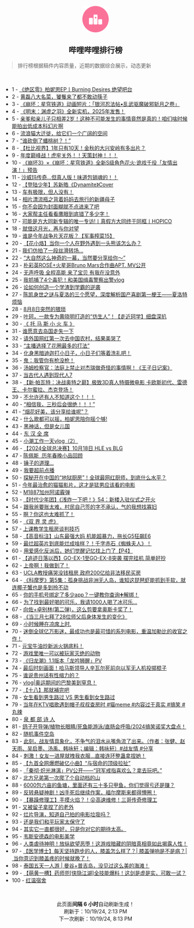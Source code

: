 <div align="center">
    <img src="./assets/icon_rank.png" alt="logo" />
    <h2>哔哩哔哩排行榜</h>
</div>

> 排行榜根据稿件内容质量，近期的数据综合展示，动态更新

<br />

<ul><li><span>1 - <a href=https://www.bilibili.com/BV1tUycYNEo5>《绝区零》柏妮思EP丨Burning&nbsp;Desires&nbsp;绝望吧台</a></span></li><li><span>2 - <a href=https://www.bilibili.com/BV1TwmKYXEG6>黄磊八大名菜，饕餮来了都不敢动筷子</a></span></li><li><span>3 - <a href=https://www.bilibili.com/BV13pyPYSEar>《崩坏：星穹铁道》动画短片：「银河忍法帖•乱武驱魔破邪斩月之卷」</a></span></li><li><span>4 - <a href=https://www.bilibili.com/BV1QPyNYDETM>《明末：渊虚之羽》全新实机，2025年发售！</a></span></li><li><span>5 - <a href=https://www.bilibili.com/BV1p3mKY2E4H>亲爹和亲儿子只相差2岁！这种不可能发生的事情竟然是真的！咱们啥时候能拍出低成本科幻片啊</a></span></li><li><span>6 - <a href=https://www.bilibili.com/BV1asyPYEEhy>流浪猫大迁徙，给它们一个广阔的空间</a></span></li><li><span>7 - <a href=https://www.bilibili.com/BV1UqmKYZEmN>“谁砍倒了蟠桃树？！”</a></span></li><li><span>8 - <a href=https://www.bilibili.com/BV1eTmNY8Eb7>【杜比视界】1年只有10天！金秋的大兴安岭有多出片？</a></span></li><li><span>9 - <a href=https://www.bilibili.com/BV15kmAYZE8j>年度巅峰战！虎牢关外！！天策封神！！！</a></span></li><li><span>10 - <a href=https://www.bilibili.com/BV1NvyPYrErG>《崩坏3》×《崩坏：星穹铁道》全新S级角色花火·诡戏千役「友情出演！」预告</a></span></li><li><span>11 - <a href=https://www.bilibili.com/BV1SzmKYtEtg>沙威玛传奇…但真人版！味道包销魂的！！</a></span></li><li><span>12 - <a href=https://www.bilibili.com/BV1cfCSYfEo3>【登陆少年】苏新皓《Dynamite》Cover</a></span></li><li><span>13 - <a href=https://www.bilibili.com/BV1zKyPYhEyT>车有极限，但人没有！</a></span></li><li><span>14 - <a href=https://www.bilibili.com/BV15EyPYpE5j>相片漂流瓶之背着妈妈去旅行的新疆母子</a></span></li><li><span>15 - <a href=https://www.bilibili.com/BV1jS2ZYUEvi>你不会因为封面糊就不点进来了吧</a></span></li><li><span>16 - <a href=https://www.bilibili.com/BV1fayNYaEEB>大家帮主任看看鹰眼到底错了多少字！</a></span></li><li><span>17 - <a href=https://www.bilibili.com/BV1ZzyTYvEgq>可能是方大同新专辑的唯一专访!丨真假方大同终于同框丨HOPICO</a></span></li><li><span>18 - <a href=https://www.bilibili.com/BV1c4m5YBEk8>就借这月光，再与你对望</a></span></li><li><span>19 - <a href=https://www.bilibili.com/BV1wQ2RYSEHK>谁是今年战争片天花板？【军事榨菜15】</a></span></li><li><span>20 - <a href=https://www.bilibili.com/BV1kEyGYsEYA>【花小烙】当你一个人在野外遇到一头熊该怎么办？</a></span></li><li><span>21 - <a href=https://www.bilibili.com/BV1NS2oYfEkp>我们仿拍了一段丝滑转场...</a></span></li><li><span>22 - <a href=https://www.bilibili.com/BV1EuyPYbER9>“大自然这么神奇的一幕，当然要分享给你～”</a></span></li><li><span>23 - <a href=https://www.bilibili.com/BV1bAyGYvELZ>朴彩英ROSÉ+火星哥Bruno&nbsp;Mars合作曲APT.&nbsp;MV公开</a></span></li><li><span>24 - <a href=https://www.bilibili.com/BV1u9yNYEEZC>无声呼吸&nbsp;全程高能&nbsp;来了宝贝&nbsp;有我在没意外</a></span></li><li><span>25 - <a href=https://www.bilibili.com/BV191yNYXENT>我抓捕了4个毒犯！和美国缉毒警察出警vlog</a></span></li><li><span>26 - <a href=https://www.bilibili.com/BV11b2dYWE3h>论如何创造一个学渣到学霸的逆袭</a></span></li><li><span>27 - <a href=https://www.bilibili.com/BV1X4mPYoEYX>陈凯身世之谜与夏洛的三个愿望，深度解析国产喜剧第一梗王——夏洛特烦恼</a></span></li><li><span>28 - <a href=https://www.bilibili.com/BV1LoywYUENd>8月8日突然的猥琐</a></span></li><li><span>29 - <a href=https://www.bilibili.com/BV1A2mLYyEWn>叶珂，一款专为黄晓明打造的“仿生人”！【走近珂学】细盘深扒</a></span></li><li><span>30 - <a href=https://www.bilibili.com/BV11FyKYVEzH>《&nbsp;托&nbsp;马&nbsp;斯&nbsp;小&nbsp;火&nbsp;车&nbsp;》</a></span></li><li><span>31 - <a href=https://www.bilibili.com/BV1z9mPYuE6x>谁愿意去岛国走失一下</a></span></li><li><span>32 - <a href=https://www.bilibili.com/BV18hyPY5EE5>请外国网红第一次去中国农村，结果美哭了</a></span></li><li><span>33 - <a href=https://www.bilibili.com/BV1sdyAYMEyy>“主播选择了花圈最多的打法”</a></span></li><li><span>34 - <a href=https://www.bilibili.com/BV1bYmVYyEnN>化身黑暗迪迦打小日子，小日子们等着洗礼吧！</a></span></li><li><span>35 - <a href=https://www.bilibili.com/BV15GywYUEt9>鬼：我管你有枪没枪！</a></span></li><li><span>36 - <a href=https://www.bilibili.com/BV1a3C2YPEx5>汤姆检察官：法庭上禁止对杰瑞做奇怪的事情啊！《王子日记案》</a></span></li><li><span>37 - <a href=https://www.bilibili.com/BV1zsyGYnENs>当古代人遇到现代人7</a></span></li><li><span>38 - <a href=https://www.bilibili.com/BV1fc2dYkEu6>【新·帕瓦特：决战奥特之巅】极致3D真人特摄微电影&nbsp;卡欧斯初代、雷德王、卡尔蜜拉、杰克登场！</a></span></li><li><span>39 - <a href=https://www.bilibili.com/BV1n5mKYyEo5>不允许还有人不知道这个！！！</a></span></li><li><span>40 - <a href=https://www.bilibili.com/BV1zQmVYaE3c>“相信我，三秒后会很绝！！！”</a></span></li><li><span>41 - <a href=https://www.bilibili.com/BV1mW2ZYvEUo>“烟花好美，该分享给谁呢”？</a></span></li><li><span>42 - <a href=https://www.bilibili.com/BV1wKmwYeEGU>什么歌都可以摇，柏妮思陪你摇个够!</a></span></li><li><span>43 - <a href=https://www.bilibili.com/BV1RMy3YGECi>黑神话，但是女儿国</a></span></li><li><span>44 - <a href=https://www.bilibili.com/BV17T2ZY7E2T>东&nbsp;汉&nbsp;全&nbsp;席</a></span></li><li><span>45 - <a href=https://www.bilibili.com/BV1DL2dYAEKf>小潮工作一天vlog（2）</a></span></li><li><span>46 - <a href=https://www.bilibili.com/BV1egCUYkExQ>【2024全球总决赛】10月18日&nbsp;HLE&nbsp;vs&nbsp;BLG</a></span></li><li><span>47 - <a href=https://www.bilibili.com/BV1qEmPYPEND>陈佩斯&nbsp;&nbsp;历年春晚小品回顾</a></span></li><li><span>48 - <a href=https://www.bilibili.com/BV1B9mwYhEb2>锤子的道理…</a></span></li><li><span>49 - <a href=https://www.bilibili.com/BV1tSyAYGEBQ>我要超前点播</a></span></li><li><span>50 - <a href=https://www.bilibili.com/BV1BjmPYvEiD>探秘开在中国的“地狱厨房”！全球最网红厨师，到底什么水平？</a></span></li><li><span>51 - <a href=https://www.bilibili.com/BV1no2RYjEKD>今年最治愈的猫猫影片，这才是猛男应该看的电影</a></span></li><li><span>52 - <a href=https://www.bilibili.com/BV1nemTYSEoT>M1887加州阿诺霰弹</a></span></li><li><span>53 - <a href=https://www.bilibili.com/BV1CmmPYVE7Z>【时代少年团】《浅炸一下吧！》54：新楼入驻仪式之开火</a></span></li><li><span>54 - <a href=https://www.bilibili.com/BV1MzmKYtE7T>跟我爸要账太难，村民自己签的字不承认，气的我想找寡妇</a></span></li><li><span>55 - <a href=https://www.bilibili.com/BV1PAmPY5Ewd>啊？你这也太难抓了！</a></span></li><li><span>56 - <a href=https://www.bilibili.com/BV17zmNYBE2D>《双&nbsp;界&nbsp;灵&nbsp;虎》</a></span></li><li><span>57 - <a href=https://www.bilibili.com/BV1RzyNYoENg>上课教学生租房谈判技巧</a></span></li><li><span>58 - <a href=https://www.bilibili.com/BV1pv2dYnEnM>【高音标注】山东最强大妈&nbsp;机能超暴力，拖长G5狂飙E6</a></span></li><li><span>59 - <a href=https://www.bilibili.com/BV1tDyAYrEDL>最烂超英片到底能烂成啥样？！千字赤石《蜘蛛夫人》！</a></span></li><li><span>60 - <a href=https://www.bilibili.com/BV1FjmKYVEXK>用爱感化反派后，她们觉醒记忆找上门了【P4】</a></span></li><li><span>61 - <a href=https://www.bilibili.com/BV1cGmPYMEk4>【追迹日落以西】GO-EX-1至GO-EX-8突袭&nbsp;摆完挂机&nbsp;简单好抄</a></span></li><li><span>62 - <a href=https://www.bilibili.com/BV1tr2RY4EWv>上帝啊！我做到了！</a></span></li><li><span>63 - <a href=https://www.bilibili.com/BV1m6mKYdEFt>UCLA教授痛哭没钱租房&nbsp;政府200亿给非法移民买房</a></span></li><li><span>64 - <a href=https://www.bilibili.com/BV1GFyAY2Efq>《科摩罗》第5集：孤身挑战非洲无人岛，谁知这琵琶虾能抓到手软，就连椰子蟹也是多到拎不动</a></span></li><li><span>65 - <a href=https://www.bilibili.com/BV1cdmKY2EB7>你的手机号绑定了多少app？一键教你查询➕解绑！</a></span></li><li><span>66 - <a href=https://www.bilibili.com/BV1G7y3YTE5C>为了找到最好喝的可乐，我请1000人喝了冰可乐...</a></span></li><li><span>67 - <a href=https://www.bilibili.com/BV1ZYm5YYEDL>向佐+卓别林(第二弹)，这么剪要拿奥斯卡奖了！</a></span></li><li><span>68 - <a href=https://www.bilibili.com/BV185C2YwE5x>《当三月七拜了28位师父后身体发生的变化》</a></span></li><li><span>69 - <a href=https://www.bilibili.com/BV1xX2fYvEBT>小时候睡在凉席上时.</a></span></li><li><span>70 - <a href=https://www.bilibili.com/BV1EF2dY5EJW>迷倒全球亿万影迷，最成功也是最可惜的系列电影，重温加勒比的收官之作！</a></span></li><li><span>71 - <a href=https://www.bilibili.com/BV1uKmHYKE3x>元宝牛油炒新派火锅底料！</a></span></li><li><span>72 - <a href=https://www.bilibili.com/BV1foyKYPEqW>游戏里唯一可以被玩家灭绝的动物</a></span></li><li><span>73 - <a href=https://www.bilibili.com/BV1gYC1YcEAo>《归龙潮》1.1版本「龙吟狮醒」PV</a></span></li><li><span>74 - <a href=https://www.bilibili.com/BV1N8yuYnEjU>最后时刻画面！哈马斯领导人辛瓦尔死前向以军无人机投掷棍子</a></span></li><li><span>75 - <a href=https://www.bilibili.com/BV1tbyPY1ERR>谁说贵州话有性缩力的？</a></span></li><li><span>76 - <a href=https://www.bilibili.com/BV1w5mKYyEL8>vlog|奥运期间的巴黎美到窒息！</a></span></li><li><span>77 - <a href=https://www.bilibili.com/BV1H8mNYyEsj>【十八】那就補完吧</a></span></li><li><span>78 - <a href=https://www.bilibili.com/BV1TjyNYCEy5>女生看到男生路过&nbsp;VS&nbsp;男生看到女生路过</a></span></li><li><span>79 - <a href=https://www.bilibili.com/BV1JWmMYjEWP>当年在KTV唱歌遇到帽子叔叔查房时&nbsp;#猫meme&nbsp;#内容过于真实&nbsp;#搞笑&nbsp;#丸辣</a></span></li><li><span>80 - <a href=https://www.bilibili.com/BV1GUmNYaEy2>泉&nbsp;都&nbsp;部&nbsp;诗&nbsp;人</a></span></li><li><span>81 - <a href=https://www.bilibili.com/BV1RQmnYyEdB>鸽子开导弹/植物长眼睛/死鱼能游泳/直肠会呼吸/2024搞笑诺奖大盘点！</a></span></li><li><span>82 - <a href=https://www.bilibili.com/BV1SJ2dY8EPD>随机事件空岛</a></span></li><li><span>83 - <a href=https://www.bilibili.com/BV1QvmKYFE5P>此刻，战友情具象化，不争气的泪水从嘴角流了出来。（作者：张健、赵天雨、吴启墨、汤禹、韩咏轩；编辑：韩咏轩）#战友情&nbsp;#分享</a></span></li><li><span>84 - <a href=https://www.bilibili.com/BV1mVyNYyEdb>刺激！女友一进屋就拽我衣服…直接连环整蛊拿捏她！</a></span></li><li><span>85 - <a href=https://www.bilibili.com/BV16syAYbENt>【九首全网爆燃破亿小曲】“与宿命的顶级拉扯”</a></span></li><li><span>86 - <a href=https://www.bilibili.com/BV1qtyGYEEph>「秦彻·炽光淋漓」PV公开——“冠军戒指喜欢么？拿去玩吧。”</a></span></li><li><span>87 - <a href=https://www.bilibili.com/BV1oWmKYqEjA>北方兄弟第一次爬了个自动档的山</a></span></li><li><span>88 - <a href=https://www.bilibili.com/BV1SCmMYaEY1>6000包六亩的鱼塘，里面还有三十多只甲鱼，你们觉得亏还是赚？</a></span></li><li><span>89 - <a href=https://www.bilibili.com/BV1XHmwYpE8s>反转悬疑神剧！凶手死后继续作案，福尔摩斯来都得懵圈！</a></span></li><li><span>90 - <a href=https://www.bilibili.com/BV1AX2oYoEut>【暴躁修理工】手摸火焰？！😮高速维修！三哥传奇修理工</a></span></li><li><span>91 - <a href=https://www.bilibili.com/BV1oLmwY4Es1>又被留子拿捏了的老外</a></span></li><li><span>92 - <a href=https://www.bilibili.com/BV1fF2dYVEDt>烂片导演，知道自己拍的电影垃圾吗？</a></span></li><li><span>93 - <a href=https://www.bilibili.com/BV1ErC2YCEHK>还是我们和平玩家太保守了</a></span></li><li><span>94 - <a href=https://www.bilibili.com/BV1XamKYwEpE>其实它一直都很好，只是你对它的期待太高。</a></span></li><li><span>95 - <a href=https://www.bilibili.com/BV1R4mKYvEhF>韦斯安德森的电影美学</a></span></li><li><span>96 - <a href=https://www.bilibili.com/BV1sxmNY7EWY>人类虐待神明！放纵欲望恶堕！这游戏暗藏的阴暗真相竟如此揭露人性！</a></span></li><li><span>97 - <a href=https://www.bilibili.com/BV1KtmEYWEMb>【医学博士】每天坚持跑步的人，膝盖怎么样了？|&nbsp;膝盖弹响是不是病？|&nbsp;当你意识到膝盖疼的时候就晚了！</a></span></li><li><span>98 - <a href=https://www.bilibili.com/BV1ARmKY7EPD>泰国五天一人游&nbsp;|&nbsp;曼谷+普吉岛，没见过这么美的海滩！</a></span></li><li><span>99 - <a href=https://www.bilibili.com/BV1iZmwYZEHF>【萌黄一槽】药师兜[侠隐江湖]全技能爆料！这剑是虚是实，可敢一试？</a></span></li><li><span>100 - <a href=https://www.bilibili.com/BV1EnmMYEE2L>红温宿舍</a></span></li></ul>

<br />

<p align=center>此页面<strong>间隔 6 小时</strong>自动刷新生成！<br>刷新于：10/19/24, 2:13 PM<br>下一次刷新：10/19/24, 8:13 PM</p>